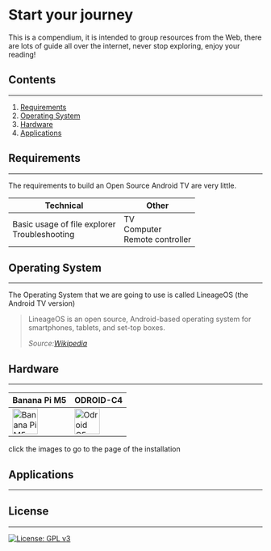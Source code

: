 # Start your journey
This is a compendium, it is intended to group resources from the Web, there are lots of guide all over the internet, never stop exploring, enjoy your reading!

## Contents

---

1. [Requirements](#requirements)
2. [Operating System](#operating-system)
3. [Hardware](#hardware)
4. [Applications](#applications)

## Requirements

---

The requirements to build an Open Source Android TV are very little.

| Technical                                         | Other                                   |
| ------------------------------------------------- | --------------------------------------- |
| Basic usage of file explorer<br/> Troubleshooting | TV<br/> Computer<br/> Remote controller |

## Operating System

---

The Operating System that we are going to use is called LineageOS (the Android TV version)
> LineageOS is an open source, Android-based operating system for smartphones, tablets, and set-top boxes.
>
> *Source:[Wikipedia](https://en.wikipedia.org/wiki/LineageOS)*

## Hardware

---


| Banana Pi M5                                  | ODROID-C4                                     |
| --------------------------------------------- | --------------------------------------------- |
| [<img title="Banana Pi M5" src="https://wiki.lineageos.org/images/devices/m5.png" alt="Banana Pi M5" width="50">](https://wiki.lineageos.org/devices/m5/) | [<img title="Odroid C5" src="https://wiki.lineageos.org/images/devices/odroidc4.png" alt="Odroid C5" width="50">](https://wiki.lineageos.org/devices/odroidc4/) |

click the images to go to the page of the installation

## Applications

---

## License

---

[![License: GPL v3](https://img.shields.io/badge/License-GPLv3-blue.svg)](https://www.gnu.org/licenses/gpl-3.0)
